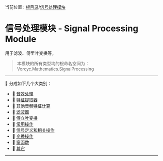 ﻿
当前位置 : [根目录](README.md)/[信号处理模块](Module_SignalProcessing.md)

# 信号处理模块 - Signal Processing Module

用于滤波、傅里叶变换等。  


> 本模块的所有类型均的根命名空间为：Vorcyc.Mathematics.SignalProcessing

---

:ledger: 分成如下几个大类别：
- :bookmark: [音效处理](Module_SignalProcessing_Effects.md)
- :bookmark: [特征提取器](Module_SignalProcessing_FeatureExtractors.md)
- :bookmark: [其他音频特征计算](Module_SignalProcessing_Features.md)
- :bookmark: [滤波器](Module_SignalProcessing_Filters.md)
- :bookmark: [傅立叶变换](Module_SignalProcessing_Fourier.md)
- :bookmark: [常用操作](Module_SignalProcessing_Operations.md)
- :bookmark: [信号定义和相关操作](Module_SignalProcessing_Signals.md)
- :bookmark: [变换操作](Module_SignalProcessing_Transforms.md)
- :bookmark: [窗函数](Module_SignalProcessing_Windowing.md)
- :bookmark: [其它](Module_SignalProcessing_Others.md)

---
